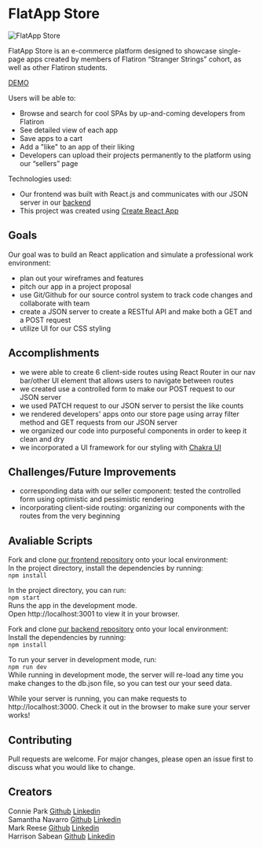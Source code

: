 # FlatApp Store
![FlatApp Store](https://i.imgur.com/AxoSr1V.png)

FlatApp Store is an e-commerce platform designed to showcase single-page apps created by members of Flatiron “Stranger Strings” cohort, as well as other Flatiron students.

[DEMO](https://conniedc1206.github.io/flatapp-store-app/)

Users will be able to:
* Browse and search for cool SPAs by up-and-coming developers from Flatiron
* See detailed view of each app
* Save apps to a cart
* Add a "like" to an app of their liking
* Developers can upload their projects permanently to the platform using our “sellers” page

Technologies used: 
* Our frontend was built with React.js and communicates with our JSON server in our [backend](https://github.com/conniedc1206/flatapp-store-JSON-server-backend) 
* This project was created using [Create React App](https://create-react-app.dev/)

## Goals
Our goal was to build an React application and simulate a professional work environment:
* plan out your wireframes and features
* pitch our app in a project proposal
* use Git/Github for our source control system to track code changes and collaborate with team
* create a JSON server to create a RESTful API and make both a GET and a POST request
* utilize UI for our CSS styling

## Accomplishments
* we were able to create 6 client-side routes using React Router in our nav bar/other UI element that allows users to navigate between routes
* we created use a controlled form to make our POST request to our JSON server
* we used PATCH request to our JSON server to persist the like counts
* we rendered developers' apps onto our store page using array filter method and GET requests from our JSON server
* we organized our code into purposeful components in order to keep it clean and dry
* we incorporated a UI framework for our styling with [Chakra UI](https://chakra-ui.com/)

## Challenges/Future Improvements
* corresponding data with our seller component: tested the controlled form using optimistic and pessimistic rendering
* incorporating client-side routing: organizing our components with the routes from the very beginning

## Avaliable Scripts

Fork and clone [our frontend repository](https://github.com/conniedc1206/phase-2-project-frontend) onto your local environment:  
In the project directory, install the dependencies by running:  
`npm install`  

In the project directory, you can run:  
`npm start`  
Runs the app in the development mode.  
Open http://localhost:3001 to view it in your browser.  


Fork and clone [our backend repository](https://github.com/conniedc1206/phase-2-project-backend) onto your local environment:  
Install the dependencies by running:  
`npm install`  

To run your server in development mode, run:  
`npm run dev`  
While running in development mode, the server will re-load any time you make changes to the db.json file, so you can test our your seed data.  

While your server is running, you can make requests to http://localhost:3000. Check it out in the browser to make sure your server works!  

## Contributing
Pull requests are welcome. For major changes, please open an issue first to discuss what you would like to change.

Creators
---
Connie Park [Github](https://github.com/conniedc1206)  [Linkedin](https://www.linkedin.com/in/conniepark2)  
Samantha Navarro [Github](https://github.com/samantha-navarro)  [Linkedin](https://www.linkedin.com/in/samantha-navarro8/)  
Mark Reese [Github](https://github.com/marksreese)  [Linkedin](https://www.linkedin.com/in/mark-s-reese/)  
Harrison Sabean [Github](https://github.com/Hsabes)  [Linkedin](https://www.linkedin.com/in/harrison-sabean/)  
